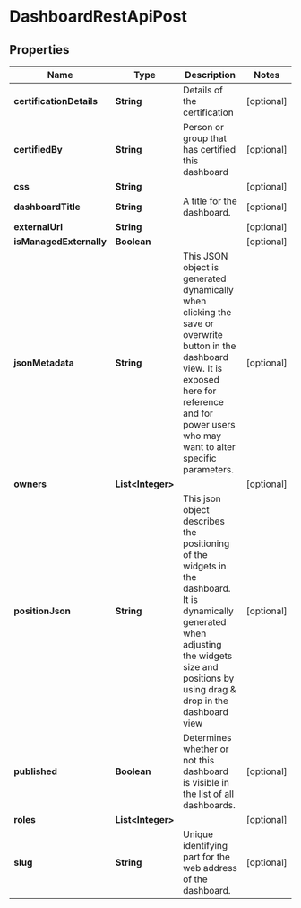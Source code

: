 # DashboardRestApiPost

## Properties
Name | Type | Description | Notes
------------ | ------------- | ------------- | -------------
**certificationDetails** | **String** | Details of the certification |  [optional]
**certifiedBy** | **String** | Person or group that has certified this dashboard |  [optional]
**css** | **String** |  |  [optional]
**dashboardTitle** | **String** | A title for the dashboard. |  [optional]
**externalUrl** | **String** |  |  [optional]
**isManagedExternally** | **Boolean** |  |  [optional]
**jsonMetadata** | **String** | This JSON object is generated dynamically when clicking the save or overwrite button in the dashboard view. It is exposed here for reference and for power users who may want to alter  specific parameters. |  [optional]
**owners** | **List&lt;Integer&gt;** |  |  [optional]
**positionJson** | **String** | This json object describes the positioning of the widgets in the dashboard. It is dynamically generated when adjusting the widgets size and positions by using drag &amp; drop in the dashboard view |  [optional]
**published** | **Boolean** | Determines whether or not this dashboard is visible in the list of all dashboards. |  [optional]
**roles** | **List&lt;Integer&gt;** |  |  [optional]
**slug** | **String** | Unique identifying part for the web address of the dashboard. |  [optional]
